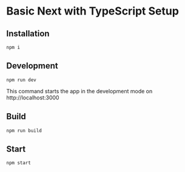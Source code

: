 # Basic Next with TypeScript Setup

## Installation
```
npm i
```

## Development
```
npm run dev
```
This command starts the app in the development mode on http://localhost:3000

## Build
```
npm run build
```

## Start
```
npm start
```
